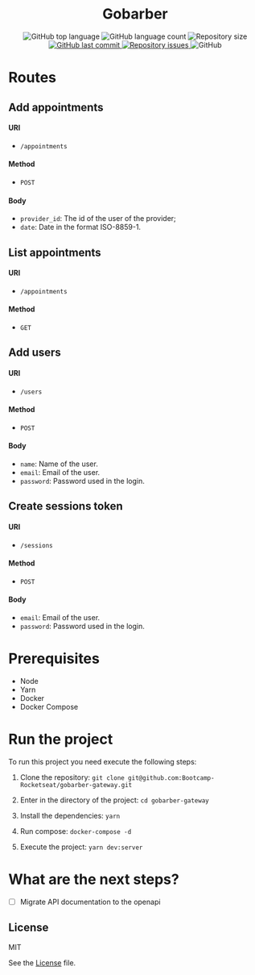<h1 align="center">
    Gobarber
</h1>

<p align="center">
  <img alt="GitHub top language" src="https://img.shields.io/github/languages/top/Bootcamp-Rocketseat/gobarber-gateway.svg">

  <img alt="GitHub language count" src="https://img.shields.io/github/languages/count/Bootcamp-Rocketseat/gobarber-gateway.svg">

  <img alt="Repository size" src="https://img.shields.io/github/repo-size/Bootcamp-Rocketseat/gobarber-gateway.svg">

  <a href="https://github.com/Bootcamp-Rocketseat/gobarber-gateway/commits/master">
    <img alt="GitHub last commit" src="https://img.shields.io/github/last-commit/Bootcamp-Rocketseat/gobarber-gateway.svg">
  </a>

  <a href="https://github.com/Bootcamp-Rocketseat/gobarber-gateway/issues">
    <img alt="Repository issues" src="https://img.shields.io/github/issues/Bootcamp-Rocketseat/gobarber-gateway.svg">
  </a>

  <img alt="GitHub" src="https://img.shields.io/github/license/Bootcamp-Rocketseat/gobarber-gateway.svg">
</p>

# Routes

## Add appointments

#### URI

- `/appointments`

#### Method

- `POST`

#### Body

- `provider_id`: The id of the user of the provider;
- `date`: Date in the format ISO-8859-1.

## List appointments

#### URI

- `/appointments`

#### Method

- `GET`

## Add users

#### URI

- `/users`

#### Method

- `POST`

#### Body

- `name`: Name of the user.
- `email`: Email of the user.
- `password`: Password used in the login.

## Create sessions token

#### URI

- `/sessions`

#### Method

- `POST`

#### Body

- `email`: Email of the user.
- `password`: Password used in the login.

# Prerequisites

- Node
- Yarn
- Docker
- Docker Compose

# Run the project

To run this project you need execute the following steps:

1. Clone the repository: `git clone git@github.com:Bootcamp-Rocketseat/gobarber-gateway.git`

2. Enter in the directory of the project: `cd gobarber-gateway`

3. Install the dependencies: `yarn`

4. Run compose: `docker-compose -d`

5. Execute the project: `yarn dev:server`

# What are the next steps?

- [ ] Migrate API documentation to the openapi

## License

MIT

See the [License](LICENSE.md) file.
